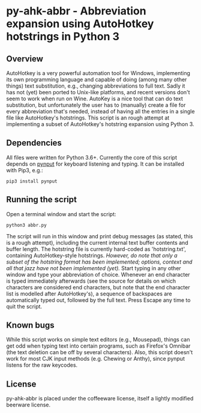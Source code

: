 # py-ahk-abbr - Abbreviation expansion using AutoHotkey hotstrings in Python 3

## Overview

AutoHotkey is a very powerful automation tool for Windows, implementing its own programming language and capable of doing (among many other things) text substitution, e.g., changing abbreviations to full text. Sadly it has not (yet) been ported to Unix-like platforms, and recent versions don't seem to work when run on Wine. AutoKey is a nice tool that can do text substitution, but unfortunately the user has to (manually) create a file for every abbreviation that's needed, instead of having all the entries in a single file like AutoHotkey's hotstrings. This script is an rough attempt at implementing a subset of AutoHotkey's hotstring expansion using Python 3.

## Dependencies

All files were written for Python 3.6+. Currently the core of this script depends on [pynput](https://pynput.readthedocs.io/en/latest/) for keyboard listening and typing. It can be installed with Pip3, e.g.:

```shell
pip3 install pynput
```

## Running the script

Open a terminal window and start the script:

```shell
python3 abbr.py
```

The script will run in this window and print debug messages (as stated, this is a rough attempt), including the current internal text buffer contents and buffer length. The hotstring file is currently hard-coded as 'hotstring.txt', containing AutoHotkey-style hotstrings. _However, do note that only a subset of the hotstring format has been implemented; options, context and all that jazz have not been implemented (yet)._ Start typing in any other window and type your abbreviation of choice. Whenever an end character is typed immediately afterwards (see the source for details on which characters are considered end characters, but note that the end character list is modelled after AutoHotkey's), a sequence of backspaces are automatically typed out, followed by the full text. Press Escape any time to quit the script.

## Known bugs

While this script works on simple text editors (e.g., Mousepad), things can get odd when typing text into certain programs, such as Firefox's Omnibar (the text deletion can be off by several characters). Also, this script doesn't work for most CJK input methods (e.g. Chewing or Anthy), since pynput listens for the raw keycodes.

## License

py-ahk-abbr is placed under the coffeeware license, itself a lightly modified beerware license.

